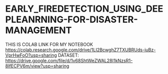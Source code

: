 # EARLY_FIREDETECTION_USING_DEEPLEANRNING-FOR-DISASTER-MANAGEMENT

THIS IS COLAB LINK FOR MY NOTEBOOK
https://colab.research.google.com/drive/1LI2BcwghZ7TXUBRUds-iuBz-VprHwFoO?usp=sharing
DATASET:
https://drive.google.com/file/d/1v68ShtWeZWAL28I1kNzsR1-8IfECPV6m/view?usp=sharing
